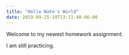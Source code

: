 ```yaml
---
title: "Hello Nate's World"
date: 2019-09-25-19T13:11:40-06:00
---
```


Welcome to my newest homework assignment.

I am still practicing.
